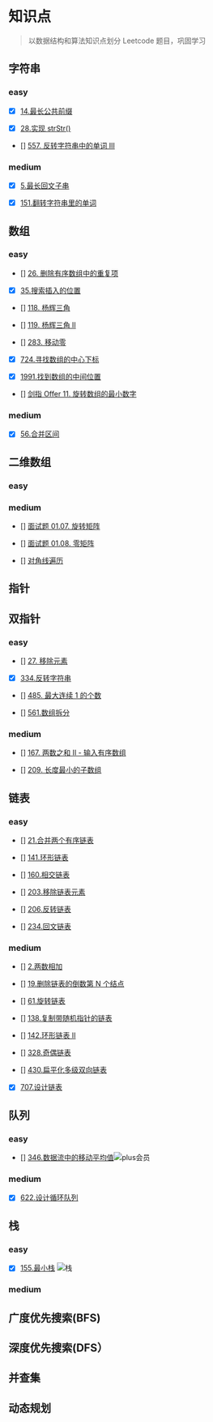 # 知识点

> 以数据结构和算法知识点划分 Leetcode 题目，巩固学习

## 字符串

### easy

- [x] [14.最长公共前缀](https://leetcode-cn.com/problems/longest-common-prefix/)

- [x] [28.实现 strStr()](https://leetcode-cn.com/problems/implement-strstr/)

- [] [557. 反转字符串中的单词 III](https://leetcode-cn.com/problems/reverse-words-in-a-string-iii/)

### medium

- [x] [5.最长回文子串](https://leetcode-cn.com/problems/longest-palindromic-substring/)

- [x] [151.翻转字符串里的单词](https://leetcode-cn.com/problems/reverse-words-in-a-string/)

## 数组

### easy

- [] [26. 删除有序数组中的重复项](https://leetcode-cn.com/problems/remove-duplicates-from-sorted-array/)

- [x] [35.搜索插入的位置](https://leetcode-cn.com/problems/search-insert-position/)

- [] [118. 杨辉三角](https://leetcode-cn.com/problems/pascals-triangle/)

- [] [119. 杨辉三角 II](https://leetcode-cn.com/problems/pascals-triangle-ii/)

- [] [283. 移动零](https://leetcode-cn.com/problems/move-zeroes/)

- [x] [724.寻找数组的中心下标](https://leetcode-cn.com/problems/find-pivot-index/)

- [x] [1991.找到数组的中间位置](https://leetcode-cn.com/problems/find-the-middle-index-in-array/)

- [] [剑指 Offer 11. 旋转数组的最小数字](https://leetcode-cn.com/problems/xuan-zhuan-shu-zu-de-zui-xiao-shu-zi-lcof/)

### medium

- [x] [56.合并区间](https://leetcode-cn.com/problems/merge-intervals/)

## 二维数组

### easy

### medium

- [] [面试题 01.07. 旋转矩阵](https://leetcode-cn.com/problems/rotate-matrix-lcci/)

- [] [面试题 01.08. 零矩阵](https://leetcode-cn.com/problems/zero-matrix-lcci/)

- [] [对角线遍历](https://leetcode-cn.com/problems/diagonal-traverse/)

## 指针

## 双指针

### easy

- [] [27. 移除元素](https://leetcode-cn.com/problems/remove-element/)

- [x] [334.反转字符串](https://leetcode-cn.com/problems/reverse-string/)

- [] [485. 最大连续 1 的个数](https://leetcode-cn.com/problems/max-consecutive-ones/)

- [] [561.数组拆分](https://leetcode-cn.com/problems/array-partition-i/)

### medium

- [] [167. 两数之和 II - 输入有序数组](https://leetcode-cn.com/problems/two-sum-ii-input-array-is-sorted/)

- [] [209. 长度最小的子数组](https://leetcode-cn.com/problems/minimum-size-subarray-sum/)

## 链表

### easy

- [] [21.合并两个有序链表](https://leetcode-cn.com/problems/merge-two-sorted-lists)

- [] [141.环形链表](https://leetcode-cn.com/problems/linked-list-cycle/)

- [] [160.相交链表](https://leetcode-cn.com/problems/intersection-of-two-linked-lists/)

- [] [203.移除链表元素](https://leetcode-cn.com/problems/remove-linked-list-elements/)

- [] [206.反转链表](https://leetcode-cn.com/problems/reverse-linked-list/)

- [] [234.回文链表](https://leetcode-cn.com/problems/palindrome-linked-list)

### medium

- [] [2.两数相加](https://leetcode-cn.com/problems/add-two-numbers/)

- [] [19.删除链表的倒数第 N 个结点](https://leetcode-cn.com/problems/remove-nth-node-from-end-of-list/)

- [] [61.旋转链表](https://leetcode-cn.com/problems/rotate-list)

- [] [138.复制带随机指针的链表](https://leetcode-cn.com/problems/copy-list-with-random-pointer)

- [] [142.环形链表 II](https://leetcode-cn.com/problems/linked-list-cycle-ii/)

- [] [328.奇偶链表](https://leetcode-cn.com/problems/odd-even-linked-list/)

- [] [430.扁平化多级双向链表](https://leetcode-cn.com/problems/flatten-a-multilevel-doubly-linked-list)

- [x] [707.设计链表](https://leetcode-cn.com/problems/design-linked-list/)

## 队列

### easy

- [] [346.数据流中的移动平均值](https://leetcode-cn.com/problems/moving-average-from-data-stream)![plus会员](https://img.shields.io/badge/-plus会员-blue)

### medium

- [x] [622.设计循环队列](https://leetcode-cn.com/problems/design-circular-queue/)

## 栈

### easy

- [x] [155.最小栈](https://leetcode-cn.com/problems/min-stack/) ![栈](https://img.shields.io/badge/-栈-blue)

### medium

## 广度优先搜索(BFS)

## 深度优先搜索(DFS）

## 并查集

## 动态规划
